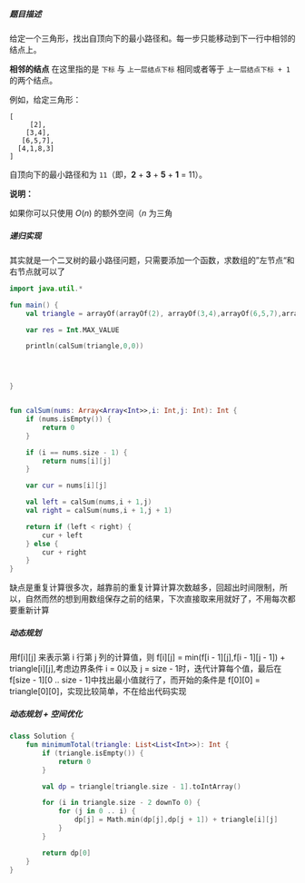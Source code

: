 ##### 题目描述

给定一个三角形，找出自顶向下的最小路径和。每一步只能移动到下一行中相邻的结点上。

**相邻的结点** 在这里指的是 `下标` 与 `上一层结点下标` 相同或者等于 `上一层结点下标 + 1` 的两个结点。

 

例如，给定三角形：

```
[
     [2],
    [3,4],
   [6,5,7],
  [4,1,8,3]
]
```

自顶向下的最小路径和为 `11`（即，**2** + **3** + **5** + **1** = 11）。

 

**说明：**

如果你可以只使用 *O*(*n*) 的额外空间（*n* 为三角





##### 递归实现

其实就是一个二叉树的最小路径问题，只需要添加一个函数，求数组的”左节点“和右节点就可以了

```kotlin
import java.util.*

fun main() {
    val triangle = arrayOf(arrayOf(2), arrayOf(3,4),arrayOf(6,5,7),arrayOf(4,1,8,3))

    var res = Int.MAX_VALUE

    println(calSum(triangle,0,0))




}


fun calSum(nums: Array<Array<Int>>,i: Int,j: Int): Int {
    if (nums.isEmpty()) {
        return 0
    }

    if (i == nums.size - 1) {
        return nums[i][j]
    }

    var cur = nums[i][j]

    val left = calSum(nums,i + 1,j)
    val right = calSum(nums,i + 1,j + 1)

    return if (left < right) {
        cur + left
    } else {
        cur + right
    }
}
```

缺点是重复计算很多次，越靠前的重复计算计算次数越多，回超出时间限制，所以，自然而然的想到用数组保存之前的结果，下次直接取来用就好了，不用每次都要重新计算



##### 动态规划

用f\[i]\[j] 来表示第 i 行第 j 列的计算值，则 f\[i]\[j] = min(f\[i - 1]\[j],f[i - 1]\[j - 1]) + triangle\[i]\[j],考虑边界条件 i = 0以及 j = size - 1时，迭代计算每个值，最后在 f\[size - 1]\[0 .. size - 1]中找出最小值就行了，而开始的条件是 f\[0]\[0] = triangle\[0]\[0]，实现比较简单，不在给出代码实现



##### 动态规划 + 空间优化

```kotlin
class Solution {
    fun minimumTotal(triangle: List<List<Int>>): Int {
        if (triangle.isEmpty()) {
            return 0
        }

        val dp = triangle[triangle.size - 1].toIntArray()

        for (i in triangle.size - 2 downTo 0) {
            for (j in 0 .. i) {
                dp[j] = Math.min(dp[j],dp[j + 1]) + triangle[i][j]
            }
        }

        return dp[0]
    }
}
```

